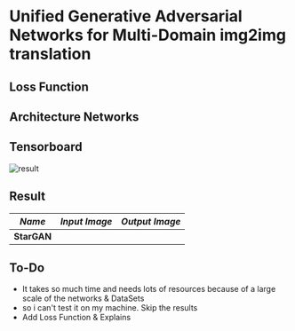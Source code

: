# Unified Generative Adversarial Networks for Multi-Domain img2img translation

## Loss Function


## Architecture Networks


## Tensorboard

![result](https://github.com/kozistr/Awesome-GANs/blob/master/StarGAN/stargan_tb.png)

## Result

*Name* | *Input Image* | *Output Image*
:---: | :---: | :---:
**StarGAN** | |

## To-Do
* It takes so much time and needs lots of resources because of a large scale of the networks & DataSets
* so i can't test it on my machine. Skip the results
* Add Loss Function & Explains